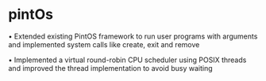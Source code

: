 # pintOs
• Extended existing PintOS framework to run user programs with arguments and implemented system calls like create, exit and remove

• Implemented a virtual round-robin CPU scheduler using POSIX threads and improved the thread implementation to avoid busy waiting
